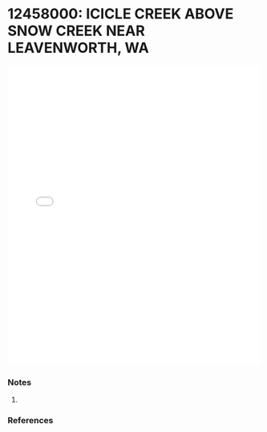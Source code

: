 # 12458000: ICICLE CREEK ABOVE SNOW CREEK NEAR LEAVENWORTH, WA

<iframe src="/_static/stations/12458000_fdc.html" width="100%" height="600" frameborder="0"></iframe>

### Notes
1. 

### References


